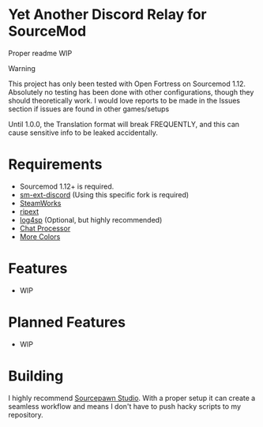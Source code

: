 # Yet Another Discord Relay for SourceMod

Proper readme WIP

> [!WARNING]  
> This project has only been tested with Open Fortress on Sourcemod 1.12.
> Absolutely no testing has been done with other configurations, though they should theoretically work.
> I would love reports to be made in the Issues section if issues are found in other games/setups

Until 1.0.0, the Translation format will break FREQUENTLY, and this can cause sensitive info to be leaked accidentally.

# Requirements

- Sourcemod 1.12+ is required.
- [sm-ext-discord](https://github.com/Enovale/sm-ext-discord) (Using this specific fork is required)
- [SteamWorks](https://forums.alliedmods.net/showthread.php?t=229556)
- [ripext](https://forums.alliedmods.net/showthread.php?t=298024)
- [log4sp](https://github.com/F1F88/sm-ext-log4sp) (Optional, but highly recommended)
- [Chat Processor](https://github.com/KeithGDR/chat-processor)
- [More Colors](https://forums.alliedmods.net/showthread.php?t=185016)

# Features

- WIP

# Planned Features

- WIP

# Building

I highly recommend [Sourcepawn Studio](https://github.com/Sarrus1/sourcepawn-studio).
With a proper setup it can create a seamless workflow and means I don't have to push hacky scripts to my repository.